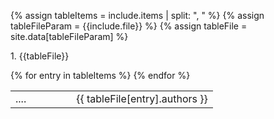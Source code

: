 {% assign tableItems = include.items | split: ", " %}
{% assign tableFileParam = {{include.file}} %}
{% assign tableFile = site.data[tableFileParam] %}

<p>1. {{tableFile}}</p>

<table class="grid" style="width: 100%">
    <colgroup>
        <col width="30%" />
        <col width="70%" />
    </colgroup>
    <tbody>
    {% for entry in tableItems %}
        <tr>
          <td>....</td>
          <td>{{ tableFile[entry].authors }}</td>
        </tr>
    {% endfor %}
    </tbody>
</table>
